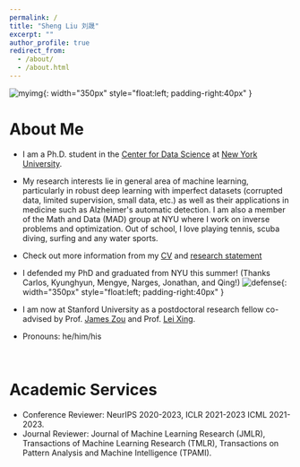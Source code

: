 ```yaml
---
permalink: /
title: "Sheng Liu 刘晟"
excerpt: ""
author_profile: true
redirect_from: 
  - /about/
  - /about.html
---
```


![myimg](https://github.com/shengliu66/shengliu66.github.io/blob/master/images/photo_sheng2.png?raw=true){: width="350px" style="float:left; padding-right:40px" }

# About Me        
* I am a Ph.D. student in the [Center for Data Science](https://cds.nyu.edu/) at [New York University](https://www.nyu.edu/).

* My research interests lie in general area of machine learning, particularly in robust deep learning with imperfect datasets (corrupted data, limited supervision, small data, etc.) as well as their applications in medicine such as Alzheimer's automatic detection. I am also a member of the Math and Data (MAD) group at NYU where I work on inverse problems and optimization. Out of school, I love playing tennis, scuba diving, surfing and any water sports. 

* Check out more information from my [CV](https://shengliu66.github.io/files/ShengLiu-CV.pdf) and [research statement](https://shengliu66.github.io/files/ShengLiu-Research_Statement.pdf) 

* I defended my PhD and graduated from NYU this summer! (Thanks Carlos, Kyunghyun, Mengye, Narges, Jonathan, and Qing!)
![defense](https://github.com/shengliu66/shengliu66.github.io/blob/master/images/defense.JPG?raw=true){: width="350px" style="float:left; padding-right:40px" }



* I am now at Stanford University as a postdoctoral research fellow co-advised by Prof. [James Zou](https://www.james-zou.com/) and Prof. [Lei Xing](https://profiles.stanford.edu/lei-xing).

* Pronouns: he/him/his

<br clear="left"/>

# Academic Services
* Conference Reviewer: NeurIPS 2020-2023, ICLR 2021-2023 ICML 2021-2023.
* Journal Reviewer: Journal of Machine Learning Research (JMLR), Transactions of Machine Learning Research (TMLR), Transactions on Pattern Analysis and Machine Intelligence (TPAMI).






